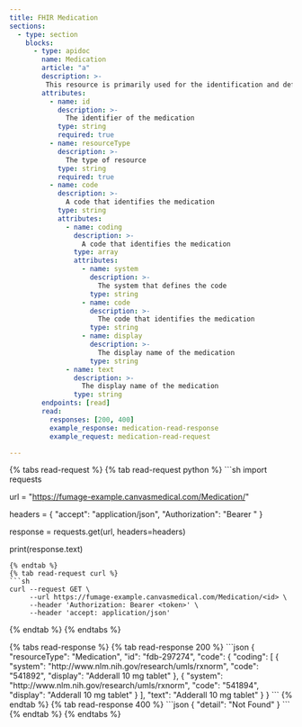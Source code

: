 ```yaml
---
title: FHIR Medication
sections:
  - type: section
    blocks:
      - type: apidoc
        name: Medication
        article: "a"
        description: >-
         This resource is primarily used for the identification and definition of a medication for the purposes of prescribing, dispensing, and administering a medication as well as for making statements about medication use.
        attributes:
          - name: id
            description: >-
              The identifier of the medication
            type: string
            required: true
          - name: resourceType
            description: >-
              The type of resource
            type: string
            required: true
          - name: code
            description: >-
              A code that identifies the medication
            type: string
            attributes:
              - name: coding
                description: >-
                  A code that identifies the medication
                type: array
                attributes:
                  - name: system
                    description: >-
                      The system that defines the code
                    type: string
                  - name: code
                    description: >-
                      The code that identifies the medication
                    type: string
                  - name: display
                    description: >-
                      The display name of the medication
                    type: string
              - name: text
                description: >-
                  The display name of the medication
                type: string
        endpoints: [read]
        read:
          responses: [200, 400]
          example_response: medication-read-response
          example_request: medication-read-request

---
```

<div id="medication-read-request">
{% tabs read-request %}
{% tab read-request python %}
```sh
import requests

url = "https://fumage-example.canvasmedical.com/Medication/<id>"

headers = {
    "accept": "application/json",
    "Authorization": "Bearer <token>"
}

response = requests.get(url, headers=headers)

print(response.text)
```
{% endtab %}
{% tab read-request curl %}
```sh
curl --request GET \
     --url https://fumage-example.canvasmedical.com/Medication/<id> \
     --header 'Authorization: Bearer <token>' \
     --header 'accept: application/json'
```
{% endtab %}
{% endtabs %}
</div>

<div id="medication-read-response">
{% tabs read-response %}
{% tab read-response 200 %}
```json
{
    "resourceType": "Medication",
    "id": "fdb-297274",
    "code": {
        "coding": [
            {
                "system": "http://www.nlm.nih.gov/research/umls/rxnorm",
                "code": "541892",
                "display": "Adderall 10 mg tablet"
            },
            {
                "system": "http://www.nlm.nih.gov/research/umls/rxnorm",
                "code": "541894",
                "display": "Adderall 10 mg tablet"
            }
        ],
        "text": "Adderall 10 mg tablet"
    }
}
```
{% endtab %}
{% tab read-response 400 %}
```json
{
    "detail": "Not Found"
}
```
{% endtab %}
{% endtabs %}
</div>

